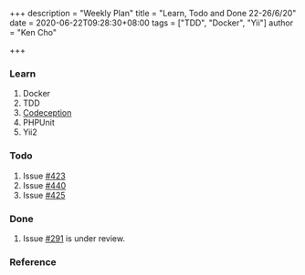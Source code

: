 +++
description = "Weekly Plan"
title = "Learn, Todo and Done 22-26/6/20"
date = 2020-06-22T09:28:30+08:00
tags = ["TDD", "Docker", "Yii"]
author = "Ken Cho"

+++
### Learn
1. Docker    
2. TDD
3. [Codeception](https://codeception.com/quickstart)
4. PHPUnit
5. Yii2

### Todo
1. Issue [#423](https://github.com/gigascience/gigadb-website/issues/423)
2. Issue [#440](https://github.com/gigascience/gigadb-website/issues/440)
3. Issue [#425](https://github.com/gigascience/gigadb-website/issues/425)


### Done
1. Issue [#291](https://github.com/gigascience/gigadb-website/issues/291) is under review.


### Reference


